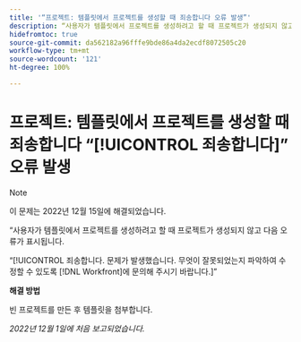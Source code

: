 ```yaml
---
title: '“프로젝트: 템플릿에서 프로젝트를 생성할 때 죄송합니다 오류 발생”'
description: “사용자가 템플릿에서 프로젝트를 생성하려고 할 때 프로젝트가 생성되지 않고 죄송합니다 오류가 표시됩니다. 문제가 발생했습니다. 무엇이 잘못되었는지 파악하여 수정할 수 있도록 Workfront에 문의해 주시기 바랍니다.”
hidefromtoc: true
source-git-commit: da562182a96fffe9bde86a4da2ecdf8072505c20
workflow-type: tm+mt
source-wordcount: '121'
ht-degree: 100%

---
```



# 프로젝트: 템플릿에서 프로젝트를 생성할 때 죄송합니다 “[!UICONTROL 죄송합니다]” 오류 발생

>[!NOTE]
>
>이 문제는 2022년 12월 15일에 해결되었습니다.

“사용자가 템플릿에서 프로젝트를 생성하려고 할 때 프로젝트가 생성되지 않고 다음 오류가 표시됩니다.

“[!UICONTROL 죄송합니다. 문제가 발생했습니다. 무엇이 잘못되었는지 파악하여 수정할 수 있도록 [!DNL Workfront]에 문의해 주시기 바랍니다.]”

**해결 방법**

빈 프로젝트를 만든 후 템플릿을 첨부합니다.

_2022년 12월 1일에 처음 보고되었습니다._

